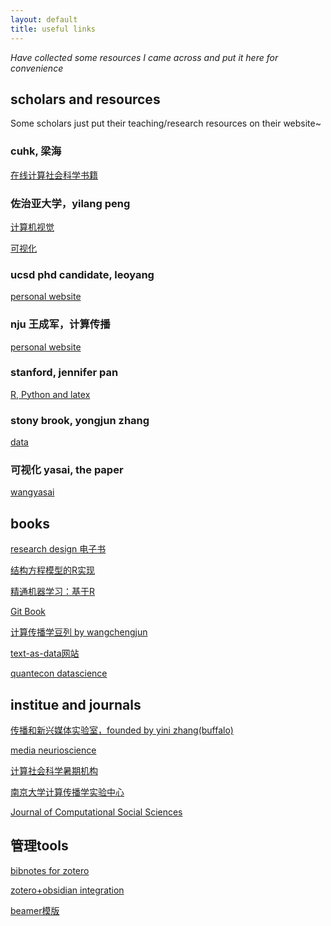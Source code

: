 ```yaml
---
layout: default
title: useful links
---
```


_Have collected some resources I came across and put it here for convenience_

## scholars and resources
Some scholars just put their teaching/research resources on their website~


### cuhk, 梁海
[在线计算社会科学书籍](https://drhailiang.com/posts/2022/01/blog-post-2/)

### 佐治亚大学，yilang peng
[计算机视觉](https://yilangpeng.com/computer-vision/)

[可视化](https://yilangpeng.com/data-visualization/)

### ucsd phd candidate, leoyang
[personal website](https://www.leoyang.org/)

### nju 王成军，计算传播
[personal website](https://chengjunwang.com/?continueFlag=193cc6f1a8c951cb53ea27f182049c74)

### stanford, jennifer pan
[R, Python and latex](https://jenpan.com/resources/)

### stony brook, yongjun zhang
[data](https://yongjunzhang.com/data/)

### 可视化 yasai, the paper
[wangyasai](wangyasai.github.io)

## books

[research design 电子书](https://book.declaredesign.org/?continueFlag=193cc6f1a8c951cb53ea27f182049c74)

[结构方程模型的R实现](https://bookdown.org/l978010919/sem_using_R/)

[精通机器学习：基于R](https://cread.jd.com/read/startRead.action?bookId=30418738&readType=1)

[Git Book](https://git-scm.com/book/zh/v2)

[计算传播学豆列 by wangchengjun](https://www.douban.com/doulist/36499472/?dt_dapp=1&dt_platform=com.douban.activity.wechat_friends)

[text-as-data网站](https://joeornstein.github.io/text-as-data/)

[quantecon datascience](https://datascience.quantecon.org/)

## institue and journals

[传播和新兴媒体实验室，founded by yini zhang(buffalo)](https://cemlab.github.io/index.html)

<!-- 传播神经科学家
https://fhopp.github.io





Maggie Zhang,
https://drmaggiezhang.com/ -->



<!-- https://www.comm.ucsb.edu/people/ren%C3%A9-weber -->

[media neurioscience](https://www.medianeuroscience.org/)

[计算社会科学暑期机构](https://sicss.io/)

[南京大学计算传播学实验中心](https://computational-communication.com/)

[Journal of Computational Social Sciences](https://www.springer.com/journal/42001/)


## 管理tools
[bibnotes for zotero](https://github.com/stefanopagliari/bibnotes)

[zotero+obsidian integration](https://dannyhatcher.com/zotero-obsidian-integration/)


[beamer模版](https://github.com/lemoxiao/Awesome-Beamer-Collection)


